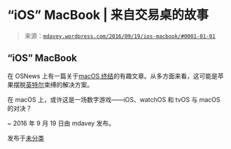 <!--yml

分类：未分类

日期：2024-05-18 05:29:25

-->

# “iOS” MacBook | 来自交易桌的故事

> 来源：[`mdavey.wordpress.com/2016/09/19/ios-macbook/#0001-01-01`](https://mdavey.wordpress.com/2016/09/19/ios-macbook/#0001-01-01)

## “iOS” MacBook

在 OSNews 上有一篇关于[macOS 终结](http://www.osnews.com/story/29402/Apple_s_A10_Fusion_benchmarking_and_the_death_of_macOS)的有趣文章。从多方面来看，这可能是苹果摆脱[英特尔](http://www.theverge.com/2016/9/16/12939310/iphone-7-a10-fusion-processor-apple-intel-future)束缚的解决方案。

在 macOS 上，或许这是一场数字游戏——iOS、watchOS 和 tvOS 与 macOS 的对决？

~ 2016 年 9 月 19 日由 mdavey 发布。

发布于[未分类](https://mdavey.wordpress.com/category/uncategorized/)
